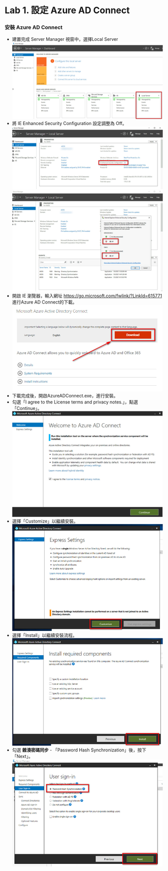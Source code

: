 # Lab 1. 設定 Azure AD Connect

### 安裝 Azure AD Connect

- 建置完成 Server Manager 視窗中，選擇Local Server<br>
![GITHUB](https://github.com/MarkChang-Core/AADC/blob/main/Image/image1.jpg)<br>
- 將 IE Enhanced Security Configuration 設定調整為 Off。<br>
![GITHUB](https://github.com/MarkChang-Core/AADC/blob/main/Image/image2.jpg)<br>
![GITHUB](https://github.com/MarkChang-Core/AADC/blob/main/Image/image3.jpg)<br>
- 開啟 IE 瀏覽器，輸入網址 https://go.microsoft.com/fwlink/?LinkId=615771 進行Azure AD Connect的下載。<br>
![GITHUB](https://github.com/MarkChang-Core/AADC/blob/main/Image/image4.jpg)<br>
- 下載完成後，開啟AzureADConnect.exe，進行安裝。<br>
- 勾選「I agree to the License terms and privacy notes.」，點選「Continue」。<br>
![GITHUB](https://github.com/MarkChang-Core/AADC/blob/main/Image/image5.jpg)<br>
- 選擇「Customize」以繼續安裝。<br>
![GITHUB](https://github.com/MarkChang-Core/AADC/blob/main/Image/image6.jpg)<br>
- 選擇「Install」以繼續安裝流程。<br>
![GITHUB](https://github.com/MarkChang-Core/AADC/blob/main/Image/image7.jpg)<br>
- 勾選 **雜湊密碼同步** - 「Password Hash Synchronization」後，按下「Next」。
![GITHUB](https://github.com/MarkChang-Core/AADC/blob/main/Image/image8.jpg)<br>
